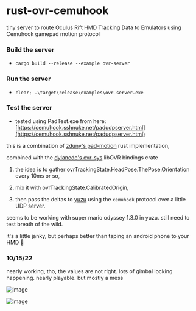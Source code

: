 # rust-ovr-cemuhook
tiny server to route Oculus Rift HMD Tracking Data to Emulators using Cemuhook gamepad motion protocol

### Build the server

- `cargo build --release --example ovr-server`

### Run the server

- `clear; .\target\release\examples\ovr-server.exe`

### Test the server

- tested using PadTest.exe from here: [https://cemuhook.sshnuke.net/padudpserver.html](https://cemuhook.sshnuke.net/padudpserver.html)

this is a combination of [zduny's pad-motion](https://github.com/zduny/pad_motion/) rust implementation, 

combined with the [dylanede's ovr-sys](https://github.com/dylanede/ovr-sys) libOVR bindings crate

1. the idea is to gather ovrTrackingState.HeadPose.ThePose.Orientation every 10ms or so,

2. mix it with ovrTrackingState.CalibratedOrigin, 

3. then pass the deltas to [yuzu](https://github.com/yuzu-emu/yuzu) using the `cemuhook` protocol over a little UDP server. 

seems to be working with super mario odyssey 1.3.0 in yuzu. still need to test breath of the wild.

it's a little janky, but perhaps better than taping an android phone to your HMD :shrug:

### 10/15/22
nearly working, tho, the values are not right. lots of gimbal locking happening. nearly playable. but mostly a mess

![image](https://user-images.githubusercontent.com/1683122/195977309-719c7902-a4fd-41d3-9f5b-25dbbb8bc77e.png)

![image](https://user-images.githubusercontent.com/1683122/195977320-03bff96a-7705-46b5-9a3d-f5a1b1e1ab1e.png)
